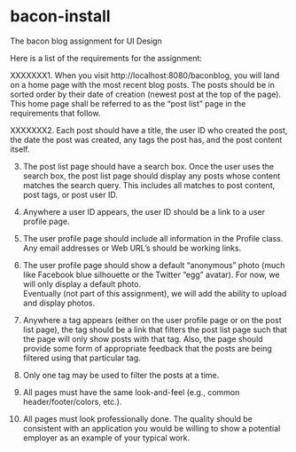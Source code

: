 bacon-install
=============

The bacon blog assignment for UI Design

Here is a list of the requirements for the assignment:

XXXXXXX1. When you visit http://localhost:8080/baconblog, 
	you will land on a home page with the most recent blog posts.
	The posts should be in sorted order by their date of creation 
	(newest post at the top of the page).  This home page
	shall be referred to as the “post list” page in the 
	requirements that follow. 

XXXXXXX2. Each post should have a title, the user ID who created 
	the post, the date the post was created, any tags the post 
	has, and the post content itself. 

3. The post list page should have a search box.  Once 
	the user uses the search box, the post list page should 
	display any posts whose content matches the search query.  This 
	includes all matches to post content, post tags, or post user ID.  

4. Anywhere a user ID appears, the user ID should be a 
	link to a user profile page. 

5. The user profile page should include all information in 
	the Profile class.  Any email addresses or Web URL’s should 
	be working links. 

6. The user profile page should show a default “anonymous” photo 
	(much like Facebook blue silhouette or the Twitter “egg” 
	avatar).  For now, we will only display a default photo.  
	Eventually (not part of this assignment), we will add the 
	ability to upload and display photos. 

7. Anywhere a tag appears (either on the user profile page or 
	on the post list page), the tag should be a link that filters 
	the post list page such that the page will only show posts 
	with that tag.  Also, the page should provide some form 
	of appropriate feedback that the posts are being filtered 
	using that particular tag. 

8. Only one tag may be used to filter the posts at a time. 

9. All pages must have the same look-and-feel (e.g., common 
	header/footer/colors, etc.). 

10. All pages must look professionally done. The quality 
	should be consistent with an application you would be 
	willing to show a potential employer as an example of your 
	typical work. 
